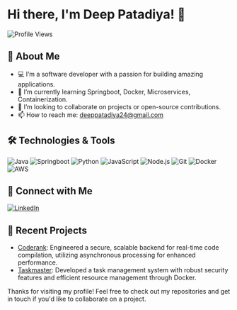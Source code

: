 # Hi there, I'm Deep Patadiya! 👋

![Profile Views](https://komarev.com/ghpvc/?username=MrDx24&color=blue)

## 🚀 About Me

- 💻 I’m a software developer with a passion for building amazing applications.
- 🌱 I’m currently learning Springboot, Docker, Microservices, Containerization.
- 👯 I’m looking to collaborate on projects or open-source contributions.
- 📫 How to reach me: deeppatadiya24@gmail.com

## 🛠️ Technologies & Tools

![Java](https://img.shields.io/badge/-Java-333333?style=flat&logo=Java)
![Springboot](https://img.shields.io/badge/-Springboot-333333?style=flat&logo=Springboot)
![Python](https://img.shields.io/badge/-Python-333333?style=flat&logo=python)
![JavaScript](https://img.shields.io/badge/-JavaScript-333333?style=flat&logo=javascript)
![Node.js](https://img.shields.io/badge/-Node.js-333333?style=flat&logo=node.js)
![Git](https://img.shields.io/badge/-Git-333333?style=flat&logo=git)
![Docker](https://img.shields.io/badge/-Docker-333333?style=flat&logo=docker)
![AWS](https://img.shields.io/badge/-AWS-333333?style=flat&logo=amazon-aws)

## 🔗 Connect with Me

[![LinkedIn](https://img.shields.io/badge/-LinkedIn-0077B5?style=flat&logo=linkedin)](https://www.linkedin.com/in/your-profile)

## 📝 Recent Projects

- [Coderank](https://github.com/MrDx24/coderank): Engineered a secure, scalable backend for real-time code compilation, utilizing asynchronous processing for enhanced performance.
- [Taskmaster](https://github.com/MrDx24/taskmaster): Developed a task management system with robust security features and efficient resource management through Docker.


Thanks for visiting my profile! Feel free to check out my repositories and get in touch if you'd like to collaborate on a project.
